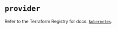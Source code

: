 # `provider`

Refer to the Terraform Registry for docs: [`kubernetes`](https://registry.terraform.io/providers/hashicorp/kubernetes/2.33.0/docs).
